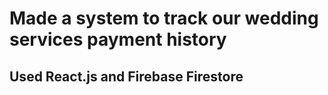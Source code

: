 # Made a system to track our wedding services payment history
## Used React.js and Firebase Firestore
